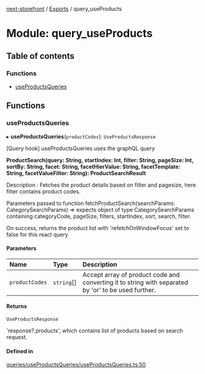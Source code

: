 [next-storefront](../README.md) / [Exports](../modules.md) / query_useProducts

# Module: query_useProducts

## Table of contents

### Functions

- [useProductsQueries](query_useProducts.md#useproductsqueries)

## Functions

### useProductsQueries

▸ **useProductsQueries**(`productCodes`): `UseProductsResponse`

[Query hook] useProductsQueries uses the graphQL query

<b>ProductSearch(query: String, startIndex: Int, filter: String, pageSize: Int, sortBy: String, facet: String, facetHierValue: String, facetTemplate: String, facetValueFilter: String): ProductSearchResult</b>

Description : Fetches the product details based on filter and pagesize, here filter contains product codes.

Parameters passed to function fetchProductSearch(searchParams: CategorySearchParams) => expects object of type CategorySearchParams containing categoryCode, pageSize, filters, startIndex, sort, search, filter.

On success, returns the product list with 'refetchOnWindowFocus' set to false for this react query

#### Parameters

| Name           | Type       | Description                                                                                         |
| :------------- | :--------- | :-------------------------------------------------------------------------------------------------- |
| `productCodes` | `string`[] | Accept array of product code and converting it to string with separated by 'or' to be used further. |

#### Returns

`UseProductsResponse`

'response?.products', which contains list of products based on search request.

#### Defined in

[queries/useProductsQueries/useProductsQueries.ts:50](https://github.com/KiboSoftware/nextjs-storefront/blob/98414f4/hooks/queries/useProductsQueries/useProductsQueries.ts#L50)
